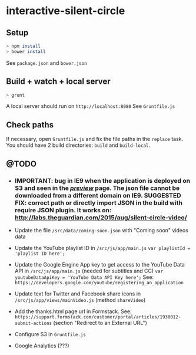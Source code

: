 # interactive-silent-circle


## Setup

```bash
> npm install
> bower install
```
See ```package.json``` and ```bower.json```


## Build + watch + local server

```bash
> grunt
```

A local server should run on ```http://localhost:8080```
See ```Gruntfile.js```


## Check paths

If necessary, open ```Gruntfile.js``` and fix the file paths in the ```replace``` task.
You should have 2 build directories: ```build``` and ```build-local```.

## @TODO

- ### IMPORTANT: bug in IE9 when the application is deployed on S3 and seen in the [*preview*](http://preview.gutools.co.uk/global/ng-interactive/2015/aug/14/55c320dce4b0bd0a9cfb5bbe) page. The json file cannot be downloaded from a different domain on IE9. SUGGESTED FIX: correct path or directly import JSON in the build with require JSON plugin. It works on: http://labs.theguardian.com/2015/aug/silent-circle-video/

- Update the file ```/src/data/coming-soon.json``` with "Coming soon" videos data

- Update the YouTube playlist ID in ```/src/js/app/main.js```
```var playlistId = 'playlist ID here';```


- Update the Google Engine App key to get access to the YouTube Data API in ```/src/js/app/main.js``` (needed for subtitles and CC)
```var youtubeDataApiKey = 'YouTube Data API Key here';```
See: ```https://developers.google.com/youtube/registering_an_application```


- Update text for Twitter and Facebook share icons in ```/src/js/app/views/mainVideo.js``` (method ```shareVideo```)

- Add the thanks.html page url in Formstack.
See: ```https://support.formstack.com/customer/portal/articles/1930012-submit-actions``` (section "Redirect to an External URL")


- Configure S3 in ```Gruntfile.js```


- Google Analytics (???)


